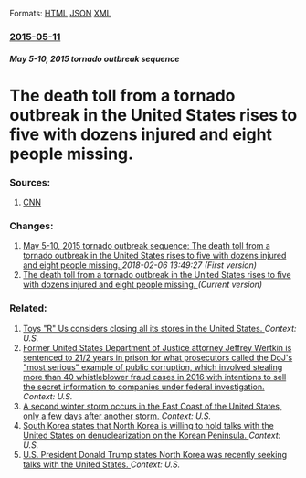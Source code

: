 
Formats: [HTML](/news/2015/05/11/the-death-toll-from-a-tornado-outbreak-in-the-united-states-rises-to-five-with-dozens-injured-and-eight-people-missing.html)  [JSON](/news/2015/05/11/the-death-toll-from-a-tornado-outbreak-in-the-united-states-rises-to-five-with-dozens-injured-and-eight-people-missing.json)  [XML](/news/2015/05/11/the-death-toll-from-a-tornado-outbreak-in-the-united-states-rises-to-five-with-dozens-injured-and-eight-people-missing.xml)  

### [2015-05-11](/news/2015/05/11/index.md)

##### May 5-10, 2015 tornado outbreak sequence
# The death toll from a tornado outbreak in the United States rises to five with dozens injured and eight people missing. 




### Sources:

1. [CNN](http://edition.cnn.com/2015/05/11/us/severe-weather-damage-injuries/index.html?eref=edition)

### Changes:

1. [May 5-10, 2015 tornado outbreak sequence: The death toll from a tornado outbreak in the United States rises to five with dozens injured and eight people missing. ](/news/2015/05/11/may-5-10-2015-tornado-outbreak-sequence-the-death-toll-from-a-tornado-outbreak-in-the-united-states-rises-to-five-with-dozens-injured-an.md) _2018-02-06 13:49:27 (First version)_
1. [The death toll from a tornado outbreak in the United States rises to five with dozens injured and eight people missing. ](/news/2015/05/11/the-death-toll-from-a-tornado-outbreak-in-the-united-states-rises-to-five-with-dozens-injured-and-eight-people-missing.md) _(Current version)_

### Related:

1. [Toys "R" Us considers closing all its stores in the United States. ](/news/2018/03/8/toys-r-us-considers-closing-all-its-stores-in-the-united-states.md) _Context: U.S._
2. [Former United States Department of Justice attorney Jeffrey Wertkin is sentenced to 21/2 years in prison for what prosecutors called the DoJ's "most serious" example of public corruption, which involved stealing more than 40 whistleblower fraud cases in 2016 with intentions to sell the secret information to companies under federal investigation. ](/news/2018/03/7/former-united-states-department-of-justice-attorney-jeffrey-wertkin-is-sentenced-to-2a1-2-years-in-prison-for-what-prosecutors-called-the-doj.md) _Context: U.S._
3. [A second winter storm occurs in the East Coast of the United States, only a few days after another storm. ](/news/2018/03/7/a-second-winter-storm-occurs-in-the-east-coast-of-the-united-states-only-a-few-days-after-another-storm.md) _Context: U.S._
4. [South Korea states that North Korea is willing to hold talks with the United States on denuclearization on the Korean Peninsula. ](/news/2018/03/6/south-korea-states-that-north-korea-is-willing-to-hold-talks-with-the-united-states-on-denuclearization-on-the-korean-peninsula.md) _Context: U.S._
5. [U.S. President Donald Trump states North Korea was recently seeking talks with the United States. ](/news/2018/03/4/u-s-president-donald-trump-states-north-korea-was-recently-seeking-talks-with-the-united-states.md) _Context: U.S._
